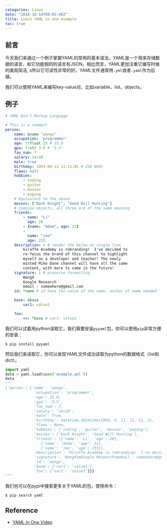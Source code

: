 ```yaml
---
categories: Linux
date: "2018-10-14T09:02:48Z"
title: Learn YAML in one example
toc: true
---
```


## 前言

今天我们来通过一个例子掌握YAML的常用的基本语法。YAML是一个用来存储数据的语言，和它功能相同的语言有JSON。相比而言，YAML更加注重它编写时候的美观简洁, s所以它可读性非常的好。YAML文件通常用`.yml`或者`.yaml`作为后缀。

我们可以使用YAML来编写key-value对，比如variable，list，objects。

## 例子

```yaml
# YAML Ain't Markup Language

# This is a comment
person:
    name: &name "wangx"
    occupation: 'programmer'
    age: !!float 25 # 25.0
    gpa: !!str 3.5 # "3.5"
    fav_num: 7
    salary: 1e+10
    male: true
    birthday: 1993-04-11 11:11:01 # ISO 8601
    flaws: null
    hobbies:
        - coding
        - guitar
        - movies
        - poping
    # Equivalent to the above
    movies: ["Dark Knight", "Good Will Hunting"]
    # Complex objects, all three are of the same meaning
    friends:
        - name: "Li"
          age: 28
        - {name: "Adam", age: 22}
        -
          name: "joe"
          age: 233
    description: > # render the below as single line
        Giraffe Academy is rebranding!  I've decided to
        re-focus the brand of this channel to highlight
        myself as a developer and teacher! The newly
        minted Mike Dane channel will have all the same
        content, with more to come in the future!
    signature: | # preserve formatting
        WangX
        Google Research
        email - somewhere@gmail.com
    id: *name # id have the value of the name, anchor of name needed

    base: &base
        var1: value1

    foo:
        <<: *base # var1: value1
```

我们可以试着用python读取它，我们需要安装`pyyaml`包，你可以使用`pip`非常方便的安装：

```
$ pip install pyyaml
```

然后我们来读取它，你可以发现YAML文件成功读取为python的数据格式（list和dict）。

```python
import yaml
data = yaml.load(open('example.yml'))
data
"""
{'person': {'name': 'wangx',
             'occupation': 'programmer',
             'age': 25.0,
             'gpa': '3.5',
             'fav_num': 7,
             'salary': '1e+10',
             'male': True,
             'birthday': datetime.datetime(1993, 4, 11, 11, 11, 1),
             'flaws': None,
             'hobbies': ['coding', 'guitar', 'movies', 'poping'],
             'movies': ['Dark Knight', 'Good Will Hunting'],
             'friends': [{'name': 'Li', 'age': 28},
                {'name': 'Adam', 'age': 22},
                {'name': 'joe', 'age': 233}],
             'description': "Giraffe Academy is rebranding!  I've decided to re-focus the brand of this channel to highlight myself as a developer and teacher! The newly minted Mike Dane channel will have all the same content, with more to come in the future!\n",
             'signature': 'WangX\nGoogle Research\nemail - somewhere@gmail.com\n',
             'id': 'wangx',
             'base': {'var1': 'value1'},
             'foo': {'var1': 'value1'}}}
"""
```

我们也可以在pypi中搜索更多关于YAML的包，使用命令：

```
$ pip search yaml
```

## Reference

* [YAML In One Video](https://www.youtube.com/watch?v=cdLNKUoMc6c)

